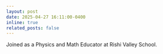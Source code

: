 ```yaml
---
layout: post
date: 2025-04-27 16:11:00-0400
inline: true
related_posts: false
---
```


Joined as a Physics and Math Educator at Rishi Valley School.
